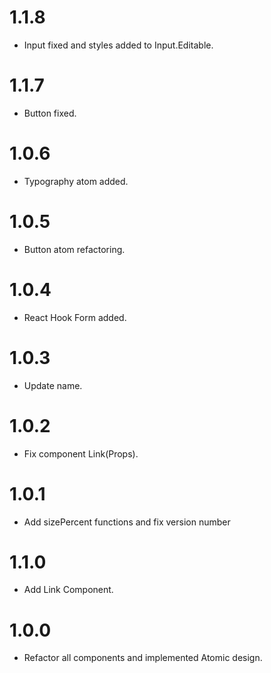# 1.1.8

- Input fixed and styles added to Input.Editable.

# 1.1.7

- Button fixed.

# 1.0.6

- Typography atom added.

# 1.0.5

- Button atom refactoring.

# 1.0.4

- React Hook Form added.

# 1.0.3

- Update name.

# 1.0.2

- Fix component Link(Props).

# 1.0.1

- Add sizePercent functions and fix version number

# 1.1.0

- Add Link Component.

# 1.0.0

- Refactor all components and implemented Atomic design.
